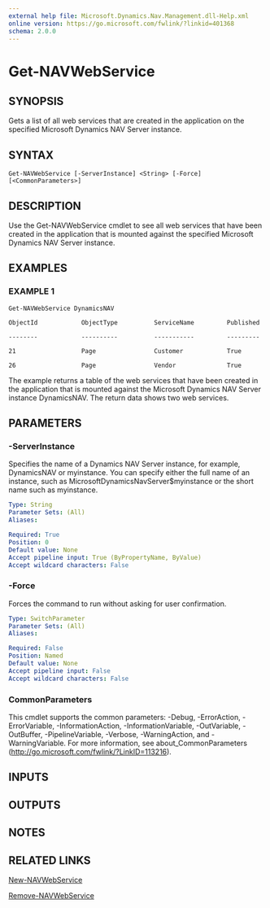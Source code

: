 ```yaml
---
external help file: Microsoft.Dynamics.Nav.Management.dll-Help.xml
online version: https://go.microsoft.com/fwlink/?linkid=401368
schema: 2.0.0
---
```


# Get-NAVWebService

## SYNOPSIS
Gets a list of all web services that are created in the application on the specified Microsoft Dynamics NAV Server instance.

## SYNTAX

```
Get-NAVWebService [-ServerInstance] <String> [-Force] [<CommonParameters>]
```

## DESCRIPTION
Use the Get-NAVWebService cmdlet to see all web services that have been created in the application that is mounted against the specified Microsoft Dynamics NAV Server instance.

## EXAMPLES

### EXAMPLE 1
```
Get-NAVWebService DynamicsNAV

ObjectId            ObjectType          ServiceName         Published

--------            ----------          -----------         ---------

21                  Page                Customer            True

26                  Page                Vendor              True
```

The example returns a table of the web services that have been created in the application that is mounted against the Microsoft Dynamics NAV Server instance DynamicsNAV.
The return data shows two web services.

## PARAMETERS

### -ServerInstance
Specifies the name of a Dynamics NAV Server instance, for example, DynamicsNAV or myinstance. You can specify either the full name of an instance, such as MicrosoftDynamicsNavServer$myinstance or the short name such as myinstance.

```yaml
Type: String
Parameter Sets: (All)
Aliases: 

Required: True
Position: 0
Default value: None
Accept pipeline input: True (ByPropertyName, ByValue)
Accept wildcard characters: False
```

### -Force
Forces the command to run without asking for user confirmation.

```yaml
Type: SwitchParameter
Parameter Sets: (All)
Aliases: 

Required: False
Position: Named
Default value: None
Accept pipeline input: False
Accept wildcard characters: False
```

### CommonParameters
This cmdlet supports the common parameters: -Debug, -ErrorAction, -ErrorVariable, -InformationAction, -InformationVariable, -OutVariable, -OutBuffer, -PipelineVariable, -Verbose, -WarningAction, and -WarningVariable. For more information, see about_CommonParameters (http://go.microsoft.com/fwlink/?LinkID=113216).

## INPUTS

## OUTPUTS

## NOTES

## RELATED LINKS

[New-NAVWebService](New-NAVWebService.md)

[Remove-NAVWebService](Remove-NAVWebService.md)
